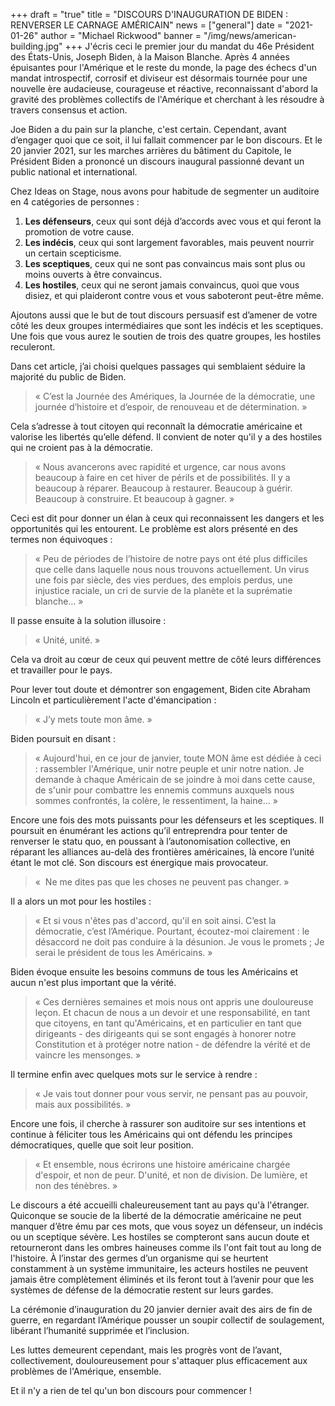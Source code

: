 +++
draft = "true"
title = "DISCOURS D'INAUGURATION DE BIDEN : RENVERSER LE CARNAGE AMÉRICAIN"
news = ["general"]
date = "2021-01-26"
author = "Michael Rickwood"
banner = "/img/news/american-building.jpg"
+++
J'écris ceci le premier jour du mandat du 46e Président des États-Unis, Joseph Biden, à la Maison Blanche. Après 4 années épuisantes pour l'Amérique et le reste du monde, la page des échecs d'un mandat introspectif, corrosif et diviseur est désormais tournée pour une nouvelle ère audacieuse, courageuse et réactive, reconnaissant d'abord la gravité des problèmes collectifs de l'Amérique et cherchant à les résoudre à travers consensus et action.

Joe Biden a du pain sur la planche, c'est certain. Cependant, avant d’engager quoi que ce soit, il lui fallait commencer par le bon discours. Et le 20 janvier 2021, sur les marches arrières du bâtiment du Capitole, le Président Biden a prononcé un discours inaugural passionné devant un public national et international.

Chez Ideas on Stage, nous avons pour habitude de segmenter un auditoire en 4 catégories de personnes :

1. **Les défenseurs**, ceux qui sont déjà d’accords avec vous et qui feront la promotion de votre cause.
2. **Les indécis**, ceux qui sont largement favorables, mais peuvent nourrir un certain scepticisme.
3. **Les sceptiques**, ceux qui ne sont pas convaincus mais sont plus ou moins ouverts à être convaincus.
4. **Les hostiles**, ceux qui ne seront jamais convaincus, quoi que vous disiez, et qui plaideront contre vous et vous saboteront peut-être même.

Ajoutons aussi que le but de tout discours persuasif est d’amener de votre côté les deux groupes intermédiaires que sont les indécis et les sceptiques. Une fois que vous aurez le soutien de trois des quatre groupes, les hostiles reculeront.

Dans cet article, j’ai choisi quelques passages qui semblaient séduire la majorité du public de Biden.

> « C’est la Journée des Amériques, la Journée de la démocratie, une journée d’histoire et d’espoir, de renouveau et de détermination. »

Cela s’adresse à tout citoyen qui reconnaît la démocratie américaine et valorise les libertés qu’elle défend. Il convient de noter qu'il y a des hostiles qui ne croient pas à la démocratie.

> « Nous avancerons avec rapidité et urgence, car nous avons beaucoup à faire en cet hiver de périls et de possibilités. Il y a beaucoup à réparer. Beaucoup à restaurer. Beaucoup à guérir. Beaucoup à construire. Et beaucoup à gagner. »

Ceci est dit pour donner un élan à ceux qui reconnaissent les dangers et les opportunités qui les entourent. Le problème est alors présenté en des termes non équivoques :

> « Peu de périodes de l’histoire de notre pays ont été plus difficiles que celle dans laquelle nous nous trouvons actuellement. Un virus une fois par siècle, des vies perdues, des emplois perdus, une injustice raciale, un cri de survie de la planète et la suprématie blanche… »

Il passe ensuite à la solution illusoire :

> « Unité, unité. »

Cela va droit au cœur de ceux qui peuvent mettre de côté leurs différences et travailler pour le pays.

Pour lever tout doute et démontrer son engagement, Biden cite Abraham Lincoln et particulièrement l'acte d'émancipation :

> « J’y mets toute mon âme. »

Biden poursuit en disant :

> « Aujourd'hui, en ce jour de janvier, toute MON âme est dédiée à ceci : rassembler l'Amérique, unir notre peuple et unir notre nation. Je demande à chaque Américain de se joindre à moi dans cette cause, de s'unir pour combattre les ennemis communs auxquels nous sommes confrontés, la colère, le ressentiment, la haine… »

Encore une fois des mots puissants pour les défenseurs et les sceptiques. Il poursuit en énumérant les actions qu’il entreprendra pour tenter de renverser le statu quo, en poussant à l’autonomisation collective, en réparant les alliances au-delà des frontières américaines, là encore l’unité étant le mot clé. Son discours est énergique mais provocateur.

> «  Ne me dites pas que les choses ne peuvent pas changer. »

Il a alors un mot pour les hostiles :

> « Et si vous n'êtes pas d'accord, qu'il en soit ainsi. C’est la démocratie, c’est l’Amérique. Pourtant, écoutez-moi clairement : le désaccord ne doit pas conduire à la désunion. Je vous le promets ; Je serai le président de tous les Américains. »

Biden évoque ensuite les besoins communs de tous les Américains et aucun n'est plus important que la vérité.

> « Ces dernières semaines et mois nous ont appris une douloureuse leçon. Et chacun de nous a un devoir et une responsabilité, en tant que citoyens, en tant qu'Américains, et en particulier en tant que dirigeants - des dirigeants qui se sont engagés à honorer notre Constitution et à protéger notre nation - de défendre la vérité et de vaincre les mensonges. »

Il termine enfin avec quelques mots sur le service à rendre :

> « Je vais tout donner pour vous servir, ne pensant pas au pouvoir, mais aux possibilités. » 

Encore une fois, il cherche à rassurer son auditoire sur ses intentions et continue à féliciter tous les Américains qui ont défendu les principes démocratiques, quelle que soit leur position.

> « Et ensemble, nous écrirons une histoire américaine chargée d'espoir, et non de peur. D'unité, et non de division. De lumière, et non des ténèbres. »

Le discours a été accueilli chaleureusement tant au pays qu'à l'étranger. Quiconque se soucie de la liberté de la démocratie américaine ne peut manquer d’être ému par ces mots, que vous soyez un défenseur, un indécis ou un sceptique sévère. Les hostiles se compteront sans aucun doute et retourneront dans les ombres haineuses comme ils l'ont fait tout au long de l'histoire. À l’instar des germes d’un organisme qui se heurtent constamment à un système immunitaire, les acteurs hostiles ne peuvent jamais être complètement éliminés et ils feront tout à l’avenir pour que les systèmes de défense de la démocratie restent sur leurs gardes.

La cérémonie d’inauguration du 20 janvier dernier avait des airs de fin de guerre, en regardant l’Amérique pousser un soupir collectif de soulagement, libérant l’humanité supprimée et l’inclusion.

Les luttes demeurent cependant, mais les progrès vont de l’avant, collectivement, douloureusement pour s'attaquer plus efficacement aux problèmes de l'Amérique, ensemble.

Et il n'y a rien de tel qu'un bon discours pour commencer !